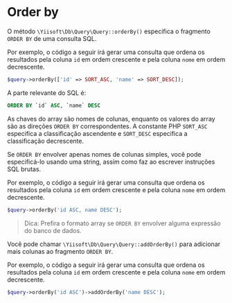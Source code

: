 # Order by

O método `\Yiisoft\Db\Query\Query::orderBy()` especifica o fragmento `ORDER BY` de uma consulta SQL.

Por exemplo, o código a seguir irá gerar uma consulta que ordena os resultados pela coluna `id` em ordem crescente
e pela coluna `nome` em ordem decrescente.

```php
$query->orderBy(['id' => SORT_ASC, 'name' => SORT_DESC]);
```

A parte relevante do SQL é:

```sql
ORDER BY `id` ASC, `name` DESC
```

As chaves do array são nomes de colunas, enquanto os valores do array são as direções `ORDER BY` correspondentes.
A constante PHP `SORT_ASC` especifica a classificação ascendente e `SORT_DESC` especifica a classificação decrescente.

Se `ORDER BY` envolver apenas nomes de colunas simples, você pode especificá-lo usando uma string, assim como faz ao escrever
instruções SQL brutas.

Por exemplo, o código a seguir irá gerar uma consulta que ordena os resultados pela coluna `id` em ordem crescente
e pela coluna `nome` em ordem decrescente.

```php
$query->orderBy('id ASC, name DESC');
```

> Dica: Prefira o formato array se `ORDER BY` envolver alguma expressão do banco de dados.

Você pode chamar `\Yiisoft\Db\Query\Query::addOrderBy()` para adicionar mais colunas ao fragmento `ORDER BY`.

Por exemplo, o código a seguir irá gerar uma consulta que ordena os resultados pela coluna `id` em ordem crescente
e pela coluna `nome` em ordem decrescente.

```php
$query->orderBy('id ASC')->addOrderBy('name DESC');
```
